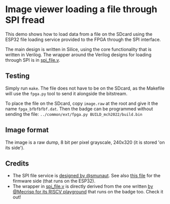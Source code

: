 # Image viewer loading a file through SPI fread

This demo shows how to load data from a file on the SDcard using the ESP32 file
loading service provided to the FPGA through the SPI interface.

The main design is written in Silice, using the core functionality that is written in Verilog.
The wrapper around the Verilog designs for loading through SPI is in [spi_file.v](../common/spi_file.v).

## Testing

Simply run `make`. The file does not have to be on the SDcard, as the Makefile will use
the `fpga.py` tool to send it alongside the bitstream.

To place the file on the SDcard, copy `image.raw` at the root and give it the name `fpga_bfbfbfbf.dat`.
Then the badge can be programmed without sending the file:
```../common/ext/fpga.py BUILD_mch2022/build.bin```

## Image format

The image is a raw dump, 8 bit per pixel grayscale, 240x320 (it is stored 'on its side').

## Credits
- The SPI file service is [designed by @smunaut](https://github.com/badgeteam/mch2022-firmware-ice40/tree/master/cores/spi_slave). See also [this file](https://github.com/badgeteam/mch2022-firmware-esp32/blob/master/main/fpga_download.c) for the firmware side (that runs on the ESP32).
- The wrapper in [spi_file.v](spi_file.v) is directly derived from the one written [by @Mecrisp for its RISCV playground](https://github.com/badgeteam/mch2022-firmware-ice40/tree/master/projects/RISCV-Playground) that runs on the badge too. Check it out!
